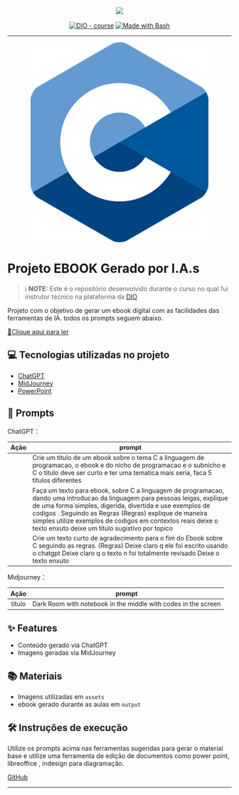 <p align="center">
    <img width="100" src=".github/assets/banner.png">
</p>


<p align="center">
<a href="https://dio.me/"><img src="https://img.shields.io/badge/DIO-Course-28DA77?logo=youtube" alt="DIO - course"></a>
<a href="https://www.gnu.org/software/bash/" title="Go to Bash homepage"><img src="https://img.shields.io/badge/Prompt-Project-blue?logo=gnu-bash&amp;logoColor=white" alt="Made with Bash"></a></p>

-------


<p align="center">
<img 
    src="./assets/C_Logo.png"
    width="400"  
/>
</p>

# Projeto EBOOK Gerado por I.A.s


 > ℹ️ **NOTE:** Este é o repositório desenvolvido durante o curso no qual fui instrutor técnico na plataforma da [DIO](https://dio.me)

Projeto com o objetivo de gerar um ebook digital com as facilidades das ferramentas de IA. todos os prompts
seguem abaixo.

<a href="https://github.com/felipeAguiarCode/prompts-recipe-to-create-a-ebook/blob/main/output/ebook%20-%20css%20jedi%20output.pdf" title="View PDF now"> 📕Clique aqui para ler</a>

## 💻 Tecnologias utilizadas no projeto

- [ChatGPT](https://chat.openai.com/) 
- [MidJourney](https://www.midjourney.com/app/)
- [PowerPoint](https://www.microsoft.com/en/microsoft-365/powerpoint)

## 🧠 Prompts


ChatGPT：

|   Ação   | prompt                                                                                                                                                                                                                                                                         |
| :------: | ------------------------------------------------------------------------------------------------------------------------------------------------------------------------------------------------------------------------------------------------------------------------------ |
|    | Crie um titulo de um ebook sobre o tema C a linguagem de programacao, o ebook e do nicho de programacao e o subnicho e C o titulo deve ser curto e ter uma tematica mais seria, faca 5 titulos diferentes                                                       |
|  | Faça um texto para ebook, sobre C a linguagem de programacao, dando uma introducao da linguagem para pessoas leigas, explique de uma forma simples, digerida, divertida e use exemplos de codigos . Seguindo as Regras (Regras) explique de maneira simples utilize exemplos de codigos em contextos reais deixe o texto enxuto deixe um titulo sugistivo por topico
|  | Crie um texto curto de agradecimento para o fim do Ebook sobre C seguindo as regras. (Regras) Deixe claro q ele foi escrito usando o chatgpt Deixe claro q o texto n foi totalmente revisado Deixe o texto enxuto |


Midjourney：

|  Ação  | prompt                                                                                 |
| :----: | -------------------------------------------------------------------------------------- |
| título |  Dark Room with notebook in the middle with codes in the screen |

## ✨ Features

- Conteúdo gerado via ChatGPT
- Imagens geradas via MidJourney

## 📚 Materiais

- Imagens utilizadas em `assets`
- ebook gerado durante as aulas em `output`

## 🛠️ Instruções de execução

Utilize os prompts acima nas ferramentas sugeridas para gerar o material base e utilize uma ferramenta de edição de documentos como power point, libreoffice , indesign para diagramação.


<p>
    <a href="https://github.com/rickrocca">
    GitHub</a>
   
</p>

---
